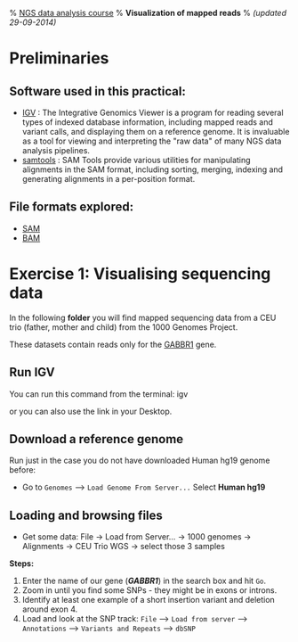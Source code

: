 % [NGS data analysis course](http://ngscourse.github.io/)
% __Visualization of mapped reads__
% _(updated 29-09-2014)_

<!-- COMMON LINKS HERE -->

[IGV]: http://www.broadinstitute.org/igv/home "IGV"
[Samtools]: http://samtools.sourceforge.net/ "samtools"


Preliminaries
================================================================================


Software used in this practical:
--------------------------------

- [IGV] : The Integrative Genomics Viewer is a program for reading several types of indexed database information, including mapped reads and variant calls, and displaying them on a reference genome. It is invaluable as a tool for viewing and interpreting the "raw data" of many NGS data analysis pipelines.
- [samtools] : SAM Tools provide various utilities for manipulating alignments in the SAM format, including sorting, merging, indexing and generating alignments in a per-position format.


File formats explored:
----------------------

- [SAM](http://samtools.sourceforge.net/SAMv1.pdf)
- [BAM](http://www.broadinstitute.org/igv/bam)


Exercise 1: Visualising sequencing data
================================================================================

In the following **folder** you will find mapped sequencing data from a CEU trio (father, mother and child) from the 1000 Genomes Project.

These datasets contain reads only for the [GABBR1](http://www.ensembl.org/Homo_sapiens/Gene/Summary?db=core;g=ENSG00000204681;r=6:29523406-29601753) gene.


Run IGV
--------------------------------------------------------------------------------

You can run this command from the terminal:
    igv

or you can also use the link in your Desktop.


Download a reference genome
--------------------------------------------------------------------------------

Run just in the case you do not have downloaded Human hg19 genome before:

- Go to ``Genomes`` --> ``Load Genome From Server...``
Select **Human hg19**

    
Loading and browsing files
--------------------------------------------------------------------------------

- Get some data: File -> Load from Server… -> 1000 genomes -> Alignments -> CEU Trio WGS -> select those 3 samples

**Steps:**

1. Enter the name of our gene (_**GABBR1**_) in the search box and hit ``Go``.
2. Zoom in until you find some SNPs - they might be in exons or introns.
3. Identify at least one example of a short insertion variant and deletion around exon 4.
4. Load and look at the SNP track: ``File`` --> ``Load from server`` --> ``Annotations`` --> ``Variants and Repeats`` --> ``dbSNP``


